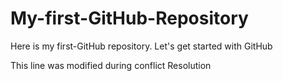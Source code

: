 # My-first-GitHub-Repository
Here is my first-GitHub repository. Let's get started with GitHub

This line was modified during conflict Resolution